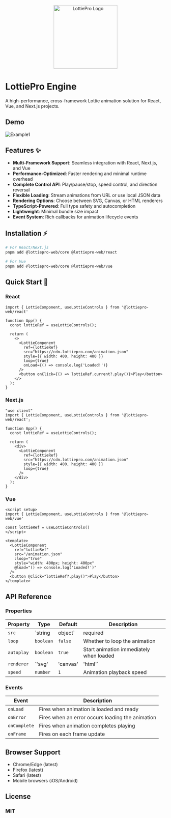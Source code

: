 <p align="center">
  <img src="https://res.cloudinary.com/anaskhan/image/upload/v1744609327/lottiepro/LottiePro_white_h5djkc.png" alt="LottiePro Logo" width="200"/>
  </p>

  # LottiePro Engine

  A high-performance, cross-framework Lottie animation solution for React, Vue, and Next.js projects.

  ## Demo
![Example1](https://res.cloudinary.com/anaskhan/image/upload/v1744612516/lottiepro/LottiePro_Player_onym1q.gif)

  ## Features ✨

  - **Multi-Framework Support**: Seamless integration with React, Next.js, and Vue
  - **Performance-Optimized**: Faster rendering and minimal runtime overhead
  - **Complete Control API**: Play/pause/stop, speed control, and direction reversal
  - **Flexible Loading**: Stream animations from URL or use local JSON data
  - **Rendering Options**: Choose between SVG, Canvas, or HTML renderers
  - **TypeScript-Powered**: Full type safety and autocompletion
  - **Lightweight**: Minimal bundle size impact
  - **Event System**: Rich callbacks for animation lifecycle events

  ## Installation ⚡

  ```bash
  # For React/Next.js
  pnpm add @lottiepro-web/core @lottiepro-web/react

  # For Vue
  pnpm add @lottiepro-web/core @lottiepro-web/vue
  ```

  ## Quick Start 🚀
  ### React
  ```tsx
  import { LottieComponent, useLottieControls } from '@lottiepro-web/react'

  function App() {
    const lottieRef = useLottieControls();

    return (
      <>
        <LottieComponent
          ref={lottieRef}
          src="https://cdn.lottiepro.com/animation.json"
          style={{ width: 400, height: 400 }}
          loop={true}
          onLoad={() => console.log('Loaded!')}
        />
        <button onClick={() => lottieRef.current?.play()}>Play</button>
      </>
    );
  }
  ```

  ### Next.js
  ```tsx
  "use client"
  import { LottieComponent, useLottieControls } from '@lottiepro-web/react';

  function App() {
    const lottieRef = useLottieControls();

    return (
      <div>
        <LottieComponent
          ref={lottieRef}
          src="https://cdn.lottiepro.com/animation.json"
          style={{ width: 400, height: 400 }}
          loop={true}
        />
      </div>
    );
  }
  ```
  ### Vue
  ```tsx
  <script setup>
  import { LottieComponent, useLottieControls } from '@lottiepro-web/vue'

  const lottieRef = useLottieControls()
  </script>

  <template>
    <LottieComponent
      ref="lottieRef"
      src="/animation.json"
      :loop="true"
      style="width: 400px; height: 400px"
      @load="() => console.log('Loaded!')"
    />
    <button @click="lottieRef?.play()">Play</button>
  </template>
  ```

  ## API Reference

  ### Properties

  | Property   | Type                     | Default   | Description                                |
  |------------|--------------------------|-----------|--------------------------------------------|
  | `src`      | `string | object`        | required  | Animation source URL or data object       |
  | `loop`     | `boolean`                | `false`   | Whether to loop the animation             |
  | `autoplay` | `boolean`                | `true`    | Start animation immediately when loaded   |
  | `renderer` | `'svg' | 'canvas' | 'html'` | `'svg'`   | Rendering method                          |
  | `speed`    | `number`                 | `1`       | Animation playback speed                  |

  ### Events

  | Event       | Description                                |
  |-------------|--------------------------------------------|
  | `onLoad`    | Fires when animation is loaded and ready   |
  | `onError`   | Fires when an error occurs loading the animation |
  | `onComplete`| Fires when animation completes playing     |
  | `onFrame`   | Fires on each frame update                 |


## Browser Support

- Chrome/Edge (latest)
- Firefox (latest)
- Safari (latest)
- Mobile browsers (iOS/Android)

## License
### MIT
